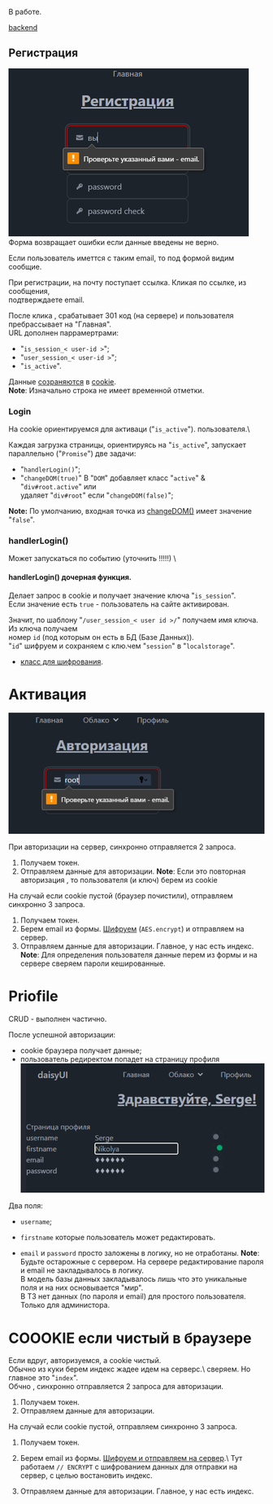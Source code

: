 В работе.

[backend](https://github.com/Tryd0g0lik/cloud)
## Регистрация
![error form registration](./img/formRegistration.png)\
Форма возвращает ошибки если данные введены не верно.

Если пользователь иметтся с таким email, то под формой видим сообщие.

При регистрации, на почту поступает ссылка. Кликая по ссылке, из сообщения, \
подтверждаете email.

После клика , срабатывает 301 код (на сервере) и пользователя пребрассывает на "Главная".\
URL дополнен паррамертрами:
- "`is_session_< user-id >`";
- "`user_session_< user-id >`";
- "`is_active`".

Данные [созраняются](src\components\NavbarTop\index.tsx) в [cookie](src\services\cookieServices.ts).\
**Note**: Изначально строка не имеет временной отметки.

### Login
На cookie ориентируемся для активаци ("`is_active`"). пользователя.\

Каждая загрузка страницы, ориентируясь на "`is_active`", запускает \
параллельно ("`Promise`") две задачи:
 - "`handlerLogin()`";
 - "`changeDOM(true)`" В "`DOM`" добавляет класс "`active`" & "`div#root.active`" или \
 удаляет "`div#root`" если  "`changeDOM(false)`";

**Note:** По умолчанию, входная точка из [changeDOM()](src\services\scripts.ts) имеет значение "`false`".

### handlerLogin()
Может запускаться по событию (уточнить !!!!!) \

#### handlerLogin() дочерная функция.
Делает запрос в cookie и получает значение ключа "`is_session`".\
Если значение есть `true` - пользователь на сайте активирован.

Значит, по шаблону "`/user_session_< user id >/`" получаем имя ключа. Из ключа получаем \
номер `id` (под которым он есть в БД (Базе Данных)).\
"`id`" шифруем и сохраняем с клю.чем "`session`" в "`localstorage`".

- [класс для шифрования](src\services\encrypts.ts).

# Активация
![medssage](/img/errorMessingForm.png)

При авторизации на сервер, синхронно отправляется 2 запроса.
1. Получаем токен.
2. Отправляем данные для авторизации.
**Note**: Если это повторная авторизация , то пользователя (и ключ) берем из cookie

На случай если cookie пустой (браузер почистили), отправляем синхронно 3 запроса.  
1. Получаем токен.
2. Берем email из формы. [Шифруем](src\services\request\loginout.ts) (`AES.encrypt`) и отправляем на сервер.  
3. Отправляем данные для авторизации. Главное, у нас есть индекс. \
**Note**: Для определения пользователя данные перем из формы и на сервере сверяем пароли кешированные.

# Priofile
CRUD - выполнен частично.

После успешной авторизации:
- cookie браузера получает данные;
- пользователь редиректом попадет на страницу профиля
![crud of profile](./img/profileCrud.png)

Два поля:
- `username`;
- `firstname` которые пользователь может редактировать. 

- `email` и `password` просто заложены в логику, но не отработаны.
**Note**: Будьте остарожные с сервером. На сервере  редактирование пароля и email не закладывалось в логику.\
В модель базы данных закладывалось лишь что это уникальные поля и на них основывается "мир". \
В ТЗ нет данных (по пароля и email) для простого пользователя. Только для администора.

 

# COOOKIE если чистый в браузере
Если вдруг, авторизуемся, а cookie чистый.\
Обычно из куки берем индекс жадее идем на серверс.\ 
сверяем. Но главное это "`index`". \
Обчно , синхронно отправляется 2 запроса для авторизации.
1. Получаем токен.
2. Отправляем данные для авторизации.

На случай если cookie пустой, отправляем синхронно 3 запроса.  
1. Получаем токен.
2. Берем email из формы. [Шифруем и отправляем на сервер](src\services\request\loginout.ts).\ Тут работаем `// ENCRYPT` с шифрованием данных для отправки на сервер, с целью востановить индекс. 

3. Отправляем данные для авторизации. Главное, у нас есть индекс.








